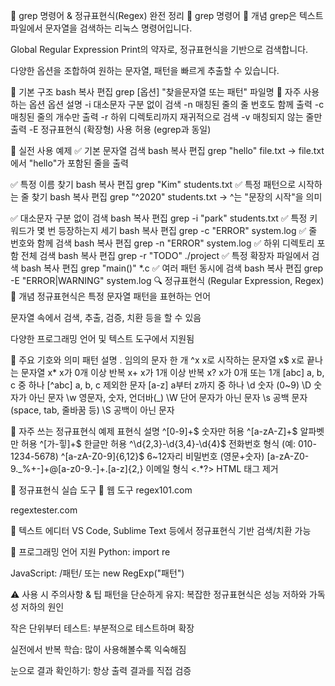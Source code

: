 🧩 grep 명령어 & 정규표현식(Regex) 완전 정리
📘 grep 명령어
🔹 개념
grep은 텍스트 파일에서 문자열을 검색하는 리눅스 명령어입니다.

Global Regular Expression Print의 약자로, 정규표현식을 기반으로 검색합니다.

다양한 옵션을 조합하여 원하는 문자열, 패턴을 빠르게 추출할 수 있습니다.

🔹 기본 구조
bash
복사
편집
grep [옵션] "찾을문자열 또는 패턴" 파일명
🔹 자주 사용하는 옵션
옵션	설명
-i	대소문자 구분 없이 검색
-n	매칭된 줄의 줄 번호도 함께 출력
-c	매칭된 줄의 개수만 출력
-r	하위 디렉토리까지 재귀적으로 검색
-v	매칭되지 않는 줄만 출력
-E	정규표현식 (확장형) 사용 허용 (egrep과 동일)

🔹 실전 사용 예제
✅ 기본 문자열 검색
bash
복사
편집
grep "hello" file.txt
→ file.txt에서 "hello"가 포함된 줄을 출력

✅ 특정 이름 찾기
bash
복사
편집
grep "Kim" students.txt
✅ 특정 패턴으로 시작하는 줄 찾기
bash
복사
편집
grep "^2020" students.txt
→ ^는 "문장의 시작"을 의미

✅ 대소문자 구분 없이 검색
bash
복사
편집
grep -i "park" students.txt
✅ 특정 키워드가 몇 번 등장하는지 세기
bash
복사
편집
grep -c "ERROR" system.log
✅ 줄 번호와 함께 검색
bash
복사
편집
grep -n "ERROR" system.log
✅ 하위 디렉토리 포함 전체 검색
bash
복사
편집
grep -r "TODO" ./project
✅ 특정 확장자 파일에서 검색
bash
복사
편집
grep "main()" *.c
✅ 여러 패턴 동시에 검색
bash
복사
편집
grep -E "ERROR|WARNING" system.log
🔍 정규표현식 (Regular Expression, Regex)
🔹 개념
정규표현식은 특정 문자열 패턴을 표현하는 언어

문자열 속에서 검색, 추출, 검증, 치환 등을 할 수 있음

다양한 프로그래밍 언어 및 텍스트 도구에서 지원됨

🔹 주요 기호와 의미
패턴	설명
.	임의의 문자 한 개
^x	x로 시작하는 문자열
x$	x로 끝나는 문자열
x*	x가 0개 이상 반복
x+	x가 1개 이상 반복
x?	x가 0개 또는 1개
[abc]	a, b, c 중 하나
[^abc]	a, b, c 제외한 문자
[a-z]	a부터 z까지 중 하나
\d	숫자 (0~9)
\D	숫자가 아닌 문자
\w	영문자, 숫자, 언더바(_)
\W	단어 문자가 아닌 문자
\s	공백 문자 (space, tab, 줄바꿈 등)
\S	공백이 아닌 문자

🔹 자주 쓰는 정규표현식 예제
표현식	설명
^[0-9]+$	숫자만 허용
^[a-zA-Z]+$	알파벳만 허용
^[가-힣]+$	한글만 허용
^\d{2,3}-\d{3,4}-\d{4}$	전화번호 형식 (예: 010-1234-5678)
^[a-zA-Z0-9]{6,12}$	6~12자리 비밀번호 (영문+숫자)
[a-zA-Z0-9._%+-]+@[a-z0-9.-]+\.[a-z]{2,}	이메일 형식
<.*?>	HTML 태그 제거

🧪 정규표현식 실습 도구
🔸 웹 도구
regex101.com

regextester.com

🔸 텍스트 에디터
VS Code, Sublime Text 등에서 정규표현식 기반 검색/치환 가능

🔸 프로그래밍 언어 지원
Python: import re

JavaScript: /패턴/ 또는 new RegExp("패턴")

⚠️ 사용 시 주의사항 & 팁
패턴을 단순하게 유지: 복잡한 정규표현식은 성능 저하와 가독성 저하의 원인

작은 단위부터 테스트: 부분적으로 테스트하며 확장

실전에서 반복 학습: 많이 사용해볼수록 익숙해짐

눈으로 결과 확인하기: 항상 출력 결과를 직접 검증
